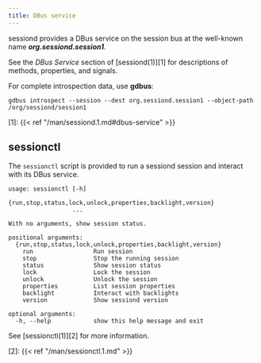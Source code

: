 ```yaml
---
title: DBus service
---
```


sessiond provides a DBus service on the session bus at the well-known name
**_org.sessiond.session1_**.

See the _DBus Service_ section of [sessiond(1)][1]
for descriptions of methods, properties, and signals.

For complete introspection data, use **gdbus**:

```
gdbus introspect --session --dest org.sessiond.session1 --object-path /org/sessiond/session1
```

[1]: {{< ref "/man/sessiond.1.md#dbus-service" >}}

## sessionctl

The `sessionctl` script is provided to run a sessiond session and interact with
its DBus service.

```
usage: sessionctl [-h]
                  {run,stop,status,lock,unlock,properties,backlight,version}
                  ...

With no arguments, show session status.

positional arguments:
  {run,stop,status,lock,unlock,properties,backlight,version}
    run                 Run session
    stop                Stop the running session
    status              Show session status
    lock                Lock the session
    unlock              Unlock the session
    properties          List session properties
    backlight           Interact with backlights
    version             Show sessiond version

optional arguments:
  -h, --help            show this help message and exit
```

See [sessionctl(1)][2] for more information.

[2]: {{< ref "/man/sessionctl.1.md" >}}
